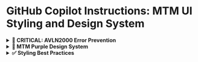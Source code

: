 # GitHub Copilot Instructions: MTM UI Styling and Design System

<details>
<summary><strong>🚨 CRITICAL: AVLN2000 Error Prevention</strong></summary>

**BEFORE applying any styling, ALWAYS consult [avalonia-xaml-syntax.instruction.md](avalonia-xaml-syntax.instruction.md) to prevent AVLN2000 compilation errors.**

### Key Styling Rules to Prevent AVLN2000:
1. **Use Avalonia Style Selector syntax**: `Selector="Button.primary"` not WPF syntax
2. **Proper resource syntax**: Use `StaticResource` and `DynamicResource` correctly
3. **Correct property names**: Use Avalonia property names, not WPF equivalents
4. **Grid styling**: Never use `Name` properties, use attribute syntax

</details>

<details>
<summary><strong>🎨 MTM Purple Design System</strong></summary>

## MTM Color Palette

### Primary Colors
```xml
<!-- MTM Purple Theme -->
<SolidColorBrush x:Key="PrimaryBrush" Color="#6a0dad"/>           <!-- Primary Purple -->
<SolidColorBrush x:Key="PrimaryLightBrush" Color="#8a2aea"/>      <!-- Light Purple -->
<SolidColorBrush x:Key="PrimaryDarkBrush" Color="#4a0a87"/>       <!-- Dark Purple -->
<SolidColorBrush x:Key="AccentBrush" Color="#ba45ed"/>            <!-- Magenta Accent -->
<SolidColorBrush x:Key="SecondaryBrush" Color="#f0f0f0"/>         <!-- Light Gray -->
```

### Neutral Colors
```xml
<!-- Supporting Colors -->
<SolidColorBrush x:Key="BackgroundBrush" Color="#ffffff"/>        <!-- White Background -->
<SolidColorBrush x:Key="CardBackgroundBrush" Color="#ffffff"/>    <!-- Card Background -->
<SolidColorBrush x:Key="BorderBrush" Color="#e0e0e0"/>            <!-- Light Border -->
<SolidColorBrush x:Key="TextBrush" Color="#333333"/>              <!-- Dark Text -->
<SolidColorBrush x:Key="SubtleBrush" Color="#666666"/>            <!-- Subtle Text -->
```

</details>

<details>
<summary><strong>✅ Styling Best Practices</strong></summary>

### AVLN2000 Prevention in Styling:
- Always use Avalonia Selector syntax: `Selector="Button.primary"`
- Use proper property names that exist in Avalonia
- Test styles with compiled bindings enabled
- Use StaticResource/DynamicResource correctly

### MTM Design Guidelines:
- Consistent use of MTM purple color palette
- 8px base spacing unit (4px, 8px, 16px, 24px, 32px)
- 4px border radius for subtle rounding
- Box shadows for depth and hierarchy
- Responsive design with flexible grids
- Smooth transitions for interactive elements

</details>
